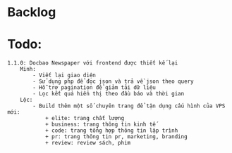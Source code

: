 # Backlog

# Todo:
	1.1.0: Docbao Newspaper với frontend được thiết kế lại
		Minh: 
			- Viết lại giao diện
			- Sử dụng php để đọc json và trả về json theo query
			- Hỗ trợ pagination để giảm tải dữ liệu	
			- Lọc kết quả hiển thị theo đầu báo và thời gian
		Lộc:
			- Build thêm một số chuyên trang để tận dụng cấu hình của VPS mới:
				+ elite: trang chất lượng
				+ business: trang thông tin kinh tế
				+ code: trang tổng hợp thông tin lập trình
				+ pr: trang thông tin pr, marketing, branding
				+ review: review sách, phim
